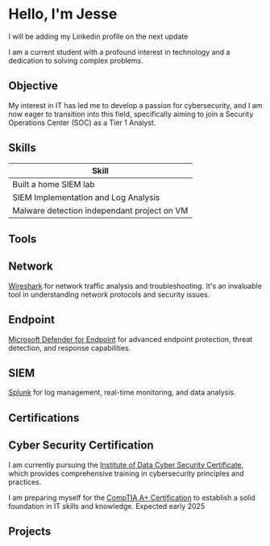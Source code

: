 # Hello, I'm Jesse
I will be adding my Linkedin profile on the next update

I am a current student with a profound interest in technology and a dedication to solving complex problems.

## Objective
My interest in IT has led me to develop a passion for cybersecurity, and I am now eager to transition into this field, specifically aiming to join a Security Operations Center (SOC) as a Tier 1 Analyst.

## Skills

| Skill                                         |
|-----------------------------------------------|
| Built a home SIEM lab
| SIEM Implementation and Log Analysis  
| Malware detection independant project on VM

## Tools

## Network
 [Wireshark](https://www.wireshark.org/) for network traffic analysis and troubleshooting. It's an invaluable tool in understanding network protocols and security issues.

## Endpoint
[Microsoft Defender for Endpoint](https://www.microsoft.com/en-us/microsoft-365/defender/endpoints) for advanced endpoint protection, threat detection, and response capabilities.

## SIEM
[Splunk](https://www.splunk.com/) for log management, real-time monitoring, and data analysis.


## Certifications

## Cyber Security Certification

I am currently pursuing the [Institute of Data Cyber Security Certificate](https://www.institutedata.com.au/cyber-security-certification/), which provides comprehensive training in cybersecurity principles and practices.

I am preparing myself for the [CompTIA A+ Certification](https://www.comptia.org/certifications/a) to establish a solid foundation in IT skills and knowledge. Expected early 2025


## Projects
































































